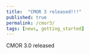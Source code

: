 ```yaml
---
title:  "CMOR 3 released!!!"
published: true
permalink: /cmor3/
tags: [news, getting_started]
---
```


CMOR 3.0 released

 

